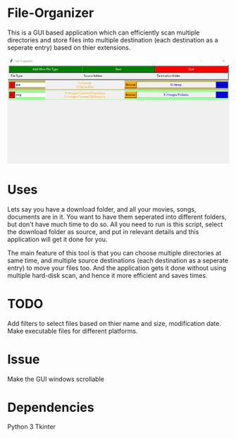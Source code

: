 # File-Organizer
This is a GUI based application which can efficiently scan multiple directories and store files into multiple destination (each destination as a seperate entry) based on thier extensions.

![What is this](Revision2.png)

# Uses
Lets say you have a download folder, and all your movies, songs, documents are in it. You want to have them seperated into different folders, but don't have much time to do so. All you need to run is this script, select the download folder as source, and put in relevant details and this application will get it done for you.

The main feature of this tool is that you can choose multiple directories at same time, and multiple source destinations (each destination as a seperate entry) to move your files too. And the application gets it done without using multiple hard-disk scan, and hence it more efficient and saves times.

# TODO
Add filters to select files based on thier name and size, modification date.
Make executable files for different platforms. 

# Issue
Make the GUI windows scrollable

# Dependencies
Python 3
Tkinter
